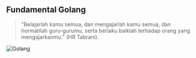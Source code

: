 ## Fundamental Golang

> "Belajarlah kamu semua, dan mengajarlah kamu semua, dan hormatilah guru-gurumu, serta berlaku baiklah terhadap orang yang mengajarkanmu." (HR Tabrani).

![Golang](https://www.google.com/url?sa=i&url=https%3A%2F%2Fwww.mitrais.com%2Fnews-updates%2Fthe-benefits-of-using-the-go-programming-language-aka-golang%2F&psig=AOvVaw3GVT-svM7HbFlfK6BkuD51&ust=1579601253026000&source=images&cd=vfe&ved=0CAIQjRxqFwoTCLiR8LT3kecCFQAAAAAdAAAAABAD)